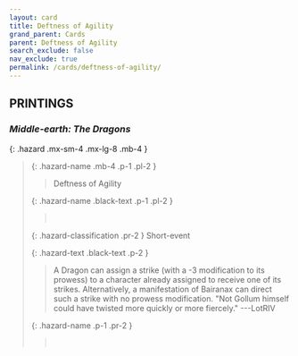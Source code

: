 ```yaml
---
layout: card
title: Deftness of Agility
grand_parent: Cards
parent: Deftness of Agility
search_exclude: false
nav_exclude: true
permalink: /cards/deftness-of-agility/
---
```


## PRINTINGS


### _Middle-earth: The Dragons_

{: .hazard .mx-sm-4 .mx-lg-8 .mb-4 }
> {: .hazard-name .mb-4 .p-1 .pl-2 }
> > <div class="hazard-mp"></div>
> > <div class="card-name">Deftness of Agility</div>
>
> {: .hazard-name .black-text .p-1 .pl-2 }
> > &nbsp;
>
> {: .hazard-classification .pr-2 }
> Short-event
>
> {: .hazard-text .black-text .p-2 }
> > A Dragon can assign a strike (with a -3 modification to its prowess) to a character already assigned to receive one of its strikes. Alternatively, a manifestation of Bairanax can direct such a strike with no prowess modification.  "Not Gollum himself could have twisted more quickly or more fiercely." ---LotRIV 
>
> {: .hazard-name .p-1 .pr-2 }
> > <div class="card-shield"></div>
> > <div class="card-corruption">&nbsp;</div>
